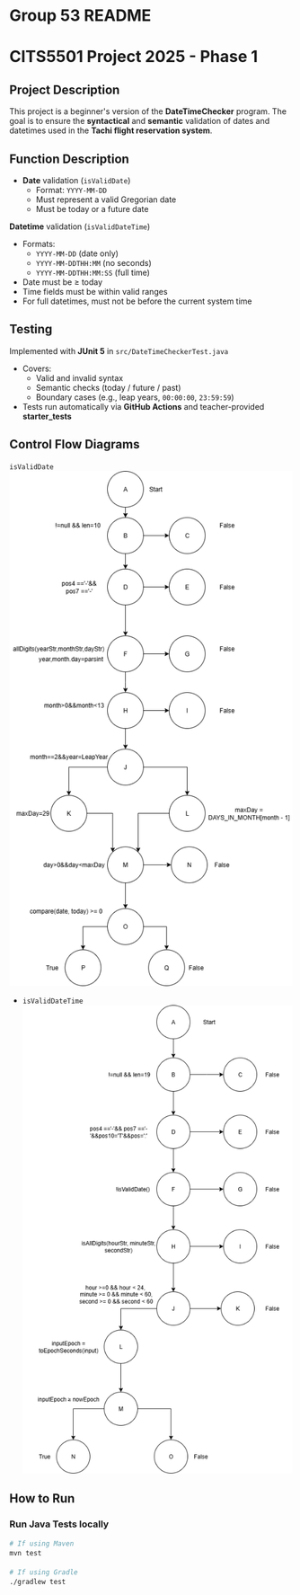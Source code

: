 # Group 53 README

# CITS5501 Project 2025 - Phase 1

## Project Description
This project is a beginner's version of the **DateTimeChecker** program.
The goal is to ensure the **syntactical** and **semantic** validation of dates and datetimes used in the **Tachi flight reservation system**.

## Function Description
- **Date** validation (`isValidDate`)  
  - Format: `YYYY-MM-DD`  
  - Must represent a valid Gregorian date  
  - Must be today or a future date

**Datetime** validation (`isValidDateTime`)  
  - Formats:  
    - `YYYY-MM-DD` (date only)  
    - `YYYY-MM-DDTHH:MM` (no seconds)  
    - `YYYY-MM-DDTHH:MM:SS` (full time)  
  - Date must be ≥ today  
  - Time fields must be within valid ranges  
  - For full datetimes, must not be before the current system time  

## Testing

Implemented with **JUnit 5** in `src/DateTimeCheckerTest.java`
- Covers:
  - Valid and invalid syntax
  - Semantic checks (today / future / past)
  - Boundary cases (e.g., leap years, `00:00:00`, `23:59:59`)
- Tests run automatically via **GitHub Actions** and teacher-provided **starter_tests**

## Control Flow Diagrams

`isValidDate`  
  ![Control Flow Diagram for isValidDate](docs/img/isValidDate.drawio.png)
- `isValidDateTime`  
  ![Control Flow Diagram for isValidDateTime](docs/img/isValidDateTime.drawio.png)

## How to Run

### Run Java Tests locally
```bash
# If using Maven
mvn test

# If using Gradle
./gradlew test
 
  
